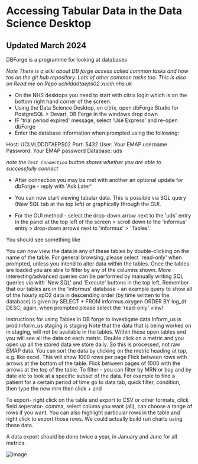# Accessing Tabular Data in the Data Science Desktop 

## Updated March 2024

DBForge is a programme for looking at databases

*Note There is a wiki about DB forge access called common tasks and how tos on the git hub repository. Lots of other common tasks too.*
*This is also on Read me on Repo uclvldddtaeps02.xuclh.nhs.uk*

* On the NHS desktops you need to start with citrix login which is on the bottom right hand corner of the screen. 
* Using the Data Science Desktop, on citrix, open dbForge Studio for PostgreSQL > Devart, DB Forge in the windows drop down
* IF 'trial period expired' message, select 'Use Express' and re-open dbForge
* Enter the database information when prompted using the following:


Host: UCLVLDDDTAEPS02
Port: 5432
User: Your EMAP username
Password: Your EMAP password
Database: uds
 
*note the `Test Connection` button shows whether you are able to successfully connect*
 
* After connection you may be met with another an optional update for dbForge - reply with 'Ask Later'
 
* You can now start viewing tabular data. This is possible via SQL query (New SQL tab at the top left) or graphically through the GUI. 
 
* For the GUI method - select the drop-down arrow next to the 'uds' entry in the panel at the top left of the screen > scroll down to the 'informus' entry > drop-down arrows next to 'informus' > 'Tables'. 

You should see something like
  
You can now view the data in any of these tables by double-clicking on the name of the table. For general browsing, please select 'read-only' when prompted, unless you intend to alter data within the tables.
Once the tables are loaded you are able to filter by any of the columns shown. More interesting/advanced queries can be performed by manually writing SQL queries via with 'New SQL' and 'Execute' buttons in the top left. Remember that our tables are 
in the 'informus' database - an example query to show all of the hourly spO2 data in descending order (by time written to the database) is given by
SELECT * FROM informus.oxygen ORDER BY log_dt DESC;
again, when prompted please select the 'read-only' view!

Instructions for using Tables in DB forge to investigate data
Inform_us is prod
Inform_us staging is staging
Note that the data that is being worked on in staging, will not be available in the tables.
Within these open tables and you will see all the data on each metric. 
Double click on a metric and you open up all the stored data we store daily. So this is processed, not raw EMAP data. 
You can sort the data by clicking on the metric heading at top, e.g. like excel. 
This will show 1000 rows per page
Flick between rows with arrows at the bottom of the table. 
Flick between pages of 1000 with the arrows at the top of the table. 
To filter – you can filter by MRN or bay and by date etc to look at a specific subset of the data. 
For example to find a patient for a certain period of time go to data tab, quick filter, condition, then type the new mrn then click + and 

To export- right click on the table and export to CSV or other formats, click field seperator- comma, select colums you want (all), can choose a range of rows if you want. 
You can also highlight particular rows in the table and right click to export those rows. 
We could actually build run charts using these data. 

A data export should be done twice a year, in January and June for all metrics. 




![image](https://github.com/inform-us/requirements_specifications/assets/78792902/f77fa67e-82ac-4fa8-8a2e-00b31fa73d22)
